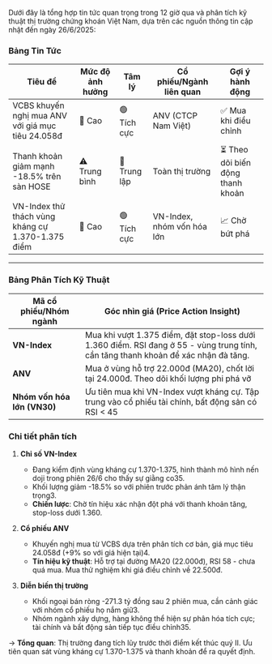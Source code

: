 Dưới đây là tổng hợp tin tức quan trọng trong 12 giờ qua và phân tích kỹ thuật thị trường chứng khoán Việt Nam, dựa trên các nguồn thông tin cập nhật đến ngày 26/6/2025:

### Bảng Tin Tức
| Tiêu đề | Mức độ ảnh hưởng | Tâm lý | Cổ phiếu/Ngành liên quan | Gợi ý hành động |
|---------|-------------------|---------|---------------------------|------------------|
| VCBS khuyến nghị mua ANV với giá mục tiêu 24.058đ | 🚨 Cao | 🟢 Tích cực | ANV (CTCP Nam Việt) | ✅ Mua khi điều chỉnh |
| Thanh khoản giảm mạnh -18.5% trên sàn HOSE | ⚠️ Trung bình | 🔵 Trung lập | Toàn thị trường | ⏳ Theo dõi biến động thanh khoản |
| VN-Index thử thách vùng kháng cự 1.370-1.375 điểm | 🚨 Cao | 🟢 Tích cực | VN-Index, nhóm vốn hóa lớn | 📈 Chờ bứt phá |

---

### Bảng Phân Tích Kỹ Thuật
| Mã cổ phiếu/Nhóm ngành | Góc nhìn giá (Price Action Insight) |
|-------------------------|-------------------------------------|
| **VN-Index** | Mua khi vượt 1.375 điểm, đặt stop-loss dưới 1.360 điểm. RSI đang ở 55 - vùng trung tính, cần tăng thanh khoản để xác nhận đà tăng. |
| **ANV** | Mua ở vùng hỗ trợ 22.000đ (MA20), chốt lời tại 24.000đ. Theo dõi khối lượng phi phá vỡ |
| **Nhóm vốn hóa lớn (VN30)** | Ưu tiên mua khi VN-Index vượt kháng cự. Tập trung vào cổ phiếu tài chính, bất động sản có RSI < 45 |

### Chi tiết phân tích
1. **Chỉ số VN-Index**  
   - Đang kiểm định vùng kháng cự 1.370-1.375, hình thành mô hình nến doji trong phiên 26/6 cho thấy sự giằng co35.  
   - Khối lượng giảm -18.5% so với phiên trước phản ánh tâm lý thận trọng3.  
   - **Chiến lược**: Chờ tín hiệu xác nhận đột phá với thanh khoản tăng, stop-loss dưới 1.360.

2. **Cổ phiếu ANV**  
   - Khuyến nghị mua từ VCBS dựa trên phân tích cơ bản, giá mục tiêu 24.058đ (+9% so với giá hiện tại)4.  
   - **Tín hiệu kỹ thuật**: Hỗ trợ tại đường MA20 (22.000đ), RSI 58 - chưa quá mua. Mua thử nghiệm khi giá điều chỉnh về 22.500đ.

3. **Diễn biến thị trường**  
   - Khối ngoại bán ròng -271.3 tỷ đồng sau 2 phiên mua, cần cảnh giác với nhóm cổ phiếu họ nắm giữ3.  
   - Nhóm ngành xây dựng, hàng không thể hiện sự phân hóa tích cực; tài chính và bất động sản tiếp tục điều chỉnh35.  

→ **Tổng quan**: Thị trường đang tích lũy trước thời điểm kết thúc quý II. Ưu tiên quan sát vùng kháng cự 1.370-1.375 và thanh khoản để ra quyết định.